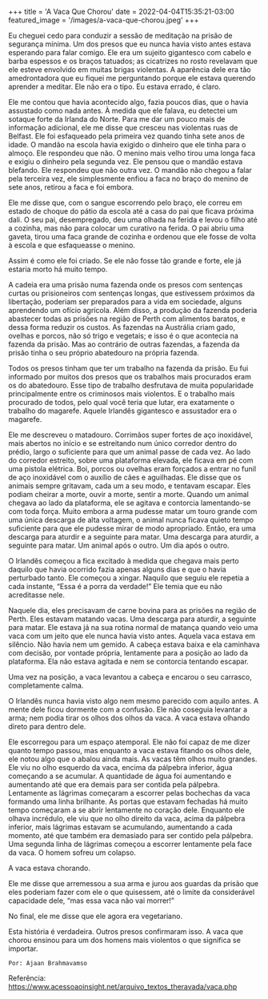 +++
title = 'A Vaca Que Chorou'
date = 2022-04-04T15:35:21-03:00
featured_image = '/images/a-vaca-que-chorou.jpeg'
+++

Eu cheguei cedo para conduzir a sessão de meditação na prisão de segurança mínima. Um dos presos que eu nunca havia visto antes estava esperando para falar comigo. Ele era um sujeito gigantesco com cabelo e barba espessos e os braços tatuados; as cicatrizes no rosto revelavam que ele esteve envolvido em muitas brigas violentas. A aparência dele era tão amedrontadora que eu fiquei me perguntando porque ele estava querendo aprender a meditar. Ele não era o tipo. Eu estava errado, é claro.

Ele me contou que havia acontecido algo, fazia poucos dias, que o havia assustado como nada antes. À medida que ele falava, eu detectei um sotaque forte da Irlanda do Norte. Para me dar um pouco mais de informação adicional, ele me disse que cresceu nas violentas ruas de Belfast. Ele foi esfaqueado pela primeira vez quando tinha sete anos de idade. O mandão na escola havia exigido o dinheiro que ele tinha para o almoço. Ele respondeu que não. O menino mais velho tirou uma longa faca e exigiu o dinheiro pela segunda vez. Ele pensou que o mandão estava blefando. Ele respondeu que não outra vez. O mandão não chegou a falar pela terceira vez, ele simplesmente enfiou a faca no braço do menino de sete anos, retirou a faca e foi embora.

Ele me disse que, com o sangue escorrendo pelo braço, ele correu em estado de choque do pátio da escola até a casa do pai que ficava próxima dali. O seu pai, desempregado, deu uma olhada na ferida e levou o filho até a cozinha, mas não para colocar um curativo na ferida. O pai abriu uma gaveta, tirou uma faca grande de cozinha e ordenou que ele fosse de volta à escola e que esfaqueasse o menino.

Assim é como ele foi criado. Se ele não fosse tão grande e forte, ele já estaria morto há muito tempo.

A cadeia era uma prisão numa fazenda onde os presos com sentenças curtas ou prisioneiros com sentenças longas, que estivessem próximos da libertação, poderiam ser preparados para a vida em sociedade, alguns aprendendo um ofício agrícola. Além disso, a produção da fazenda poderia abastecer todas as prisões na região de Perth com alimentos baratos, e dessa forma reduzir os custos. As fazendas na Austrália criam gado, ovelhas e porcos, não só trigo e vegetais; e isso é o que acontecia na fazenda da prisão. Mas ao contrário de outras fazendas, a fazenda da prisão tinha o seu próprio abatedouro na própria fazenda.

Todos os presos tinham que ter um trabalho na fazenda da prisão. Eu fui informado por muitos dos presos que os trabalhos mais procurados eram os do abatedouro. Esse tipo de trabalho desfrutava de muita popularidade principalmente entre os criminosos mais violentos. E o trabalho mais procurado de todos, pelo qual você teria que lutar, era exatamente o trabalho do magarefe. Aquele Irlandês gigantesco e assustador era o magarefe.

Ele me descreveu o matadouro. Corrimãos super fortes de aço inoxidável, mais abertos no início e se estreitando num único corredor dentro do prédio, largo o suficiente para que um animal passe de cada vez. Ao lado do corredor estreito, sobre uma plataforma elevada, ele ficava em pé com uma pistola elétrica. Boi, porcos ou ovelhas eram forçados a entrar no funil de aço inoxidável com o auxílio de cães e aguilhadas. Ele disse que os animais sempre gritavam, cada um a seu modo, e tentavam escapar. Eles podiam cheirar a morte, ouvir a morte, sentir a morte. Quando um animal chegava ao lado da plataforma, ele se agitava e contorcia lamentando-se com toda força. Muito embora a arma pudesse matar um touro grande com uma única descarga de alta voltagem, o animal nunca ficava quieto tempo suficiente para que ele pudesse mirar de modo apropriado. Então, era uma descarga para aturdir e a seguinte para matar. Uma descarga para aturdir, a seguinte para matar. Um animal após o outro. Um dia após o outro.

O Irlandês começou a fica excitado à medida que chegava mais perto daquilo que havia ocorrido fazia apenas alguns dias e que o havia perturbado tanto. Ele começou a xingar. Naquilo que seguiu ele repetia a cada instante, “Essa é a porra da verdade!” Ele temia que eu não acreditasse nele.

Naquele dia, eles precisavam de carne bovina para as prisões na região de Perth. Eles estavam matando vacas. Uma descarga para aturdir, a seguinte para matar. Ele estava já na sua rotina normal de matança quando veio uma vaca com um jeito que ele nunca havia visto antes. Aquela vaca estava em silêncio. Não havia nem um gemido. A cabeça estava baixa e ela caminhava com decisão, por vontade própria, lentamente para a posição ao lado da plataforma. Ela não estava agitada e nem se contorcia tentando escapar.

Uma vez na posição, a vaca levantou a cabeça e encarou o seu carrasco, completamente calma.

O Irlandês nunca havia visto algo nem mesmo parecido com aquilo antes. A mente dele ficou dormente com a confusão. Ele não coseguia levantar a arma; nem podia tirar os olhos dos olhos da vaca. A vaca estava olhando direto para dentro dele.

Ele escorregou para um espaço atemporal. Ele não foi capaz de me dizer quanto tempo passou, mas enquanto a vaca estava fitando os olhos dele, ele notou algo que o abalou ainda mais. As vacas têm olhos muito grandes. Ele viu no olho esquerdo da vaca, encima da pálpebra inferior, água começando a se acumular. A quantidade de água foi aumentando e aumentando até que era demais para ser contida pela pálpebra. Lentamente as lágrimas começaram a escorrer pelas bochechas da vaca formando uma linha brilhante. As portas que estavam fechadas há muito tempo começaram a se abrir lentamente no coração dele. Enquanto ele olhava incrédulo, ele viu que no olho direito da vaca, acima da pálpebra inferior, mais lágrimas estavam se acumulando, aumentando a cada momento, até que também era demasiado para ser contido pela pálpebra. Uma segunda linha de lágrimas começou a escorrer lentamente pela face da vaca. O homem sofreu um colapso.

A vaca estava chorando.

Ele me disse que arremessou a sua arma e jurou aos guardas da prisão que eles poderiam fazer com ele o que quisessem, até o limite da considerável capacidade dele, “mas essa vaca não vai morrer!”

No final, ele me disse que ele agora era vegetariano.

Esta história é verdadeira. Outros presos confirmaram isso. A vaca que chorou ensinou para um dos homens mais violentos o que significa se importar.

`Por: Ajaan Brahmavamso`

Referência: https://www.acessoaoinsight.net/arquivo_textos_theravada/vaca.php